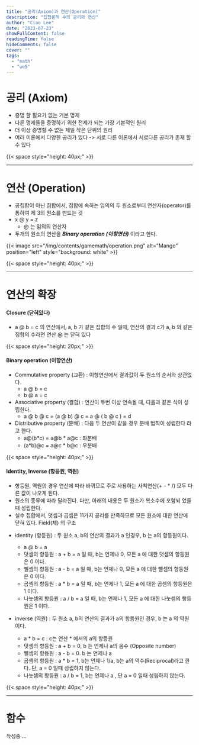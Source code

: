 ```yaml
---
title: "공리(Axiom)과 연산(Operation)"
description: "집합론적 수의 공리와 연산"
author: "Ciao Lee"
date: "2023-07-23"
showFullContent: false
readingTime: false
hideComments: false
cover: ""
tags:
  - "math"
  - "ue5"
---
```


# 공리 (Axiom)

* 증명 할 필요가 없는 기본 명제
* 다른 명제들을 증명하기 위한 전제가 되는 가장 기본적인 원리
* 더 이상 증명할 수 없는 제일 작은 단위의 원리
* 여러 이론에서 다양한 공리가 있다 -> 서로 다른 이론에서 서로다른 공리가 존재 할 수 있다

{{< space style="height: 40px;" >}}

---

# 연산 (Operation)

* 공집합이 아닌 집합에서, 집합에 속하는 임의의 두 원소로부터 연산자(operator)를 통하여 제 3의 원소를 만드는 것
* x @ y = z
    - @ 는 임의의 연산자
* 두개의 원소의 연산을 ***Binary operation (이항연산)*** 이라고 한다.

{{< image src="/img/contents/gamemath/operation.png"
alt="Mango"
position="left"
style="background: white" >}}

{{< space style="height: 40px;" >}}

---

# 연산의 확장

#### Closure (닫혀있다)

- a @ b = c 의 연산에서, a, b 가 같은 집합의 수 일때, 연산의 결과 c가 a, b 와 같은 집합의 수라면 연산 @ 는 닫혀 있다

{{< space style="height: 20px;" >}}

#### Binary operation (이항연산)

- Commutative property (교환) : 이항연산에서 결과값이 두 원소의 순서와 상관없다.
    - a @ b = c
    - b @ a = c
- Associative property (결합) : 연산이 두번 이상 연속될 때, 다음과 같은 식이 성립한다.
    - a @ b @ c = (a @ b) @ c = a @ ( b @ c ) = d
- Distributive property (분배) : 다음 두 연산이 같을 경우 분배 법칙이 성립한다 라고 한다.
    - a@(b*c) = a@b * a@c : 좌분배
    - (a*b)@c = a@c * b@c : 우분배

{{< space style="height: 40px;" >}}

#### Identity, Inverse (항등원, 역원)

* 항등원, 역원의 경우 연산에 따라 바뀌므로 주로 사용하는 사칙연산(+ - * /) 모두 다른 값이 나오게 된다.
* 원소의 종류에 따라 달라진다. 다만, 아래의 내용은 두 원소가 복소수에 포함되 었을때 성립한다.
* 실수 집합에서, 덧셈과 곱셈은 11가지 공리를 만족하므로 모든 원소에 대한 연산에 닫혀 있다. Field(체) 의 구조

- identity (항등원) : 두 원소 a, b의 연산의 결과가 a 인경우, b 는 a의 항등원이다.
    - a @ b = a
    - 덧셈의 항등원 : a + b = a 일 때, b는 언제나 0, 모든 a 에 대한 덧셈의 항등원은 0 이다.
    - 뻴셈의 항등원 : a - b = a 일 때, b는 언제나 0, 모든 a 에 대한 뺄셈의 항등원은 0 이다.
    - 곱셈의 항등원 : a * b = a 일 때, b는 언제나 1, 모든 a 에 대한 곱셈의 항등원은 1 이다.
    - 나눗셈의 항등원 : a / b = a 일 때, b는 언제나 1, 모든 a 에 대한 나눗셈의 항등원은 1 이다.

- inverse (역원) : 두 원소 a, b의 연산의 결과가 a의 항등원인 경우, b 는 a 의 역원이다.
    - a * b = c : c는 연산 * 에서의 a의 항등원
    - 덧셈의 항등원 : a + b = 0, b 는 언제나 a의 음수 (Opposite number)
    - 뺄셈의 항등원 : a - b = 0. b 는 언제나 a
    - 곱셈의 항등원 : a * b = 1, b는 언제나 1/a, b는 a의 역수(Reciprocal)라고 한다. 단, a = 0 일때 성립하지 않는다.
    - 나눗셈의 항등원 : a / b = 1, b는 언제나 a , 단 a = 0 일때 성립하지 않는다.

{{< space style="height: 40px;" >}}

---

# 함수

작성중 ...
